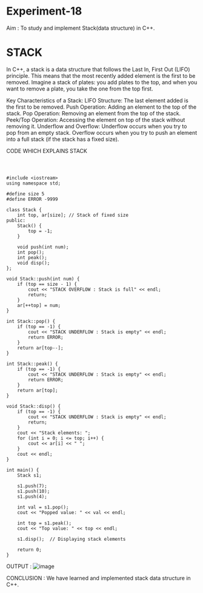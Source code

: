 # Experiment-18
Aim : To study and implement Stack(data structure) in C++.

# STACK
In C++, a stack is a data structure that follows the Last In, First Out (LIFO) principle. This means that the most recently added element is the first to be removed. Imagine a stack of plates: you add plates to the top, and when you want to remove a plate, you take the one from the top first.

Key Characteristics of a Stack:
LIFO Structure: The last element added is the first to be removed.
Push Operation: Adding an element to the top of the stack.
Pop Operation: Removing an element from the top of the stack.
Peek/Top Operation: Accessing the element on top of the stack without removing it.
Underflow and Overflow:
Underflow occurs when you try to pop from an empty stack.
Overflow occurs when you try to push an element into a full stack (if the stack has a fixed size).

CODE WHICH EXPLAINS STACK 
```



#include <iostream>
using namespace std;

#define size 5
#define ERROR -9999

class Stack {
    int top, ar[size]; // Stack of fixed size
public:
    Stack() {
        top = -1;
    }
    
    void push(int num);
    int pop();
    int peak();
    void disp();
};

void Stack::push(int num) {
    if (top == size - 1) {
        cout << "STACK OVERFLOW : Stack is full" << endl;
        return;
    }
    ar[++top] = num;
}

int Stack::pop() {
    if (top == -1) {
        cout << "STACK UNDERFLOW : Stack is empty" << endl;
        return ERROR;
    }
    return ar[top--];
}

int Stack::peak() {
    if (top == -1) {
        cout << "STACK UNDERFLOW : Stack is empty" << endl;
        return ERROR;
    }
    return ar[top];
}

void Stack::disp() {
    if (top == -1) {
        cout << "STACK UNDERFLOW : Stack is empty" << endl;
        return;
    }
    cout << "Stack elements: ";
    for (int i = 0; i <= top; i++) {
        cout << ar[i] << " ";
    }
    cout << endl;
}

int main() {
    Stack s1;
    
    s1.push(7);
    s1.push(10);
    s1.push(4);
    
    int val = s1.pop();
    cout << "Popped value: " << val << endl;
    
    int top = s1.peak();
    cout << "Top value: " << top << endl;
    
    s1.disp();  // Displaying stack elements
    
    return 0;
}

```
OUTPUT :
![image](https://github.com/user-attachments/assets/0597b940-c3c5-483e-9d90-41cff092a991)

CONCLUSION :
We have learned and implemented stack data structure in C++.
